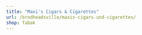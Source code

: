 ```yaml
---
title: "Maxi's Cigars & Cigarettes"
url: /brodheadsville/maxis-cigars-und-cigarettes/
shop: Tabak
---
```

